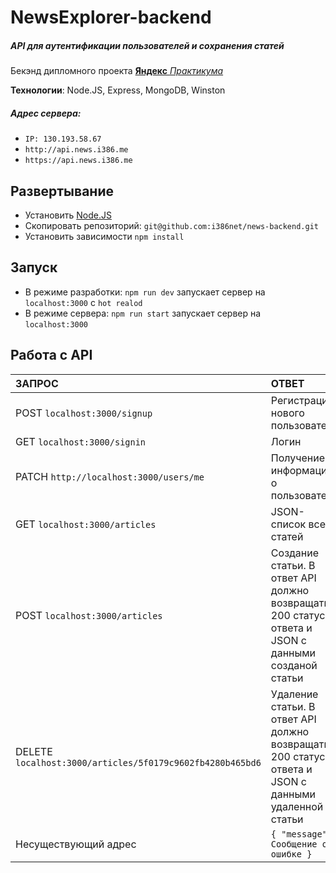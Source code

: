 # NewsExplorer-backend
##### API для аутентификации пользователей и сохранения статей

Бекэнд дипломного проекта [**Яндекс** _Практикума_](https://praktikum.yandex.ru)

**Технологии**: Node.JS, Express, MongoDB, Winston

##### Адрес сервера:

* `IP: 130.193.58.67`
* `http://api.news.i386.me`
* `https://api.news.i386.me`

## Развертывание

- Установить [Node.JS](https://nodejs.org/en/)
- Скопировать репозиторий: `git@github.com:i386net/news-backend.git`  
- Установить зависимости `npm install`

## Запуск

- В режиме разработки: `npm run dev` запускает сервер на `localhost:3000` с `hot realod`
- В режиме сервера: `npm run start` запускает сервер на `localhost:3000`

## Работа с API

| ЗАПРОС | ОТВЕТ | 
| :---         |     :---       |  
| POST `localhost:3000/signup`   | Регистрация нового пользователя     |
| GET `localhost:3000/signin`   | Логин     |
| PATCH `http://localhost:3000/users/me`   | Получение информации о пользователе     |
| GET `localhost:3000/articles`   | JSON-список всех статей     | 
| POST `localhost:3000/articles`     | Создание статьи. В ответ API должно возвращать 200 статус ответа и JSON с данными созданой статьи       | 
| DELETE `localhost:3000/articles/5f0179c9602fb4280b465bd6`     | Удаление статьи. В ответ API должно возвращать 200 статус ответа и JSON с данными удаленной статьи       | 
| Несуществующий адрес     | `{ "message": Сообщение об ошибке }`       | 

